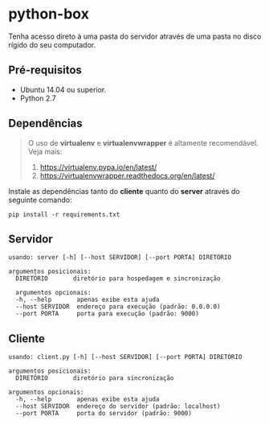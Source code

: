 # python-box
Tenha acesso direto à uma pasta do servidor através de uma pasta no disco rígido do seu computador.

## Pré-requisitos ##
* Ubuntu 14.04 ou superior.
* Python 2.7

## Dependências ##
> O uso de **virtualenv** e **virtualenvwrapper** é altamente recomendável.  
> Veja mais:  
> 1. https://virtualenv.pypa.io/en/latest/
> 2. https://virtualenvwrapper.readthedocs.org/en/latest/

Instale as dependências tanto do **cliente** quanto do **server** através do seguinte comando:
```shell
pip install -r requirements.txt
```

## Servidor ##
```shell
usando: server [-h] [--host SERVIDOR] [--port PORTA] DIRETÓRIO

argumentos posicionais:
  DIRETÓRIO       diretório para hospedagem e sincronização

  argumentos opcionais:
  -h, --help       apenas exibe esta ajuda
  --host SERVIDOR  endereço para execução (padrão: 0.0.0.0)
  --port PORTA     porta para execução (padrão: 9000)

```

##  Cliente ##
```shell
usando: client.py [-h] [--host SERVIDOR] [--port PORTA] DIRETÓRIO

argumentos posicionais:
  DIRETÓRIO       diretório para sincronização

argumentos opcionais:
  -h, --help       apenas exibe esta ajuda
  --host SERVIDOR  endereço do servidor (padrão: localhost)
  --port PORTA     porta do servidor (padrão: 9000)
```
